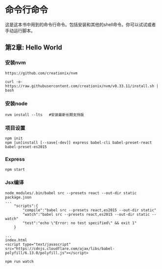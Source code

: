 # 命令行命令

这是这本书中用到的命令行命令。包括安装和其他的shell命令。你可以试试或者手动运行脚本。


## 第2章: Hello World

### 安装nvm

```
https://github.com/creationix/nvm

curl -o- https://raw.githubusercontent.com/creationix/nvm/v0.33.11/install.sh | bash
```

### 安装node
```
nvm install --lts   #安装最新长期支持版

```

### 项目设置
```
npm init
npm [un]install [--save[-dev]] express babel-cli babel-preset-react babel-preset-es2015
```

### Express
```
npm start
```

### Jsx编译
```
node_modules/.bin/babel src --presets react --out-dir static
package.json
...
	"scripts":{
		"compile":"babel src --presets react,es2015 --out-dir static"
		"watch":"babel src --presets react,es2015 --out-dir static --watch"
		"test":"echo \"Error: no test specified\" && exit 1"
	}

...
index.html
<script type="text/javascript" src="https://cdnjs.cloudflare.com/ajax/libs/babel-polyfill/6.13.0/polyfill.js"></script>

npm run watch
```
